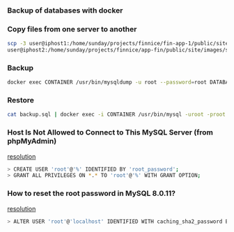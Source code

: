 ### Backup of databases with docker

### Copy files from one server to another
```bash
scp -3 user@iphost1:/home/sunday/projects/finnice/fin-app-1/public/site/images/slides/* \
user@iphost2:/home/sunday/projects/finnice/app-fin/public/site/images/slides
```

### Backup
```bash
docker exec CONTAINER /usr/bin/mysqldump -u root --password=root DATABASE > backup.sql
```

### Restore
```bash
cat backup.sql | docker exec -i CONTAINER /usr/bin/mysql -uroot -proot DATABASE
```

### Host Is Not Allowed to Connect to This MySQL Server (from phpMyAdmin)

[resolution](https://support.infrasightlabs.com/troubleshooting/host-is-not-allowed-to-connect-to-this-mysql-server/)

```bash
> CREATE USER 'root'@'%' IDENTIFIED BY 'root_password';
> GRANT ALL PRIVILEGES ON *.* TO 'root'@'%' WITH GRANT OPTION;
```

### How to reset the root password in MySQL 8.0.11?

[resolution](https://stackoverflow.com/questions/50691977/how-to-reset-the-root-password-in-mysql-8-0-11)

```bash
> ALTER USER 'root'@'localhost' IDENTIFIED WITH caching_sha2_password BY 'yourpasswd';
```